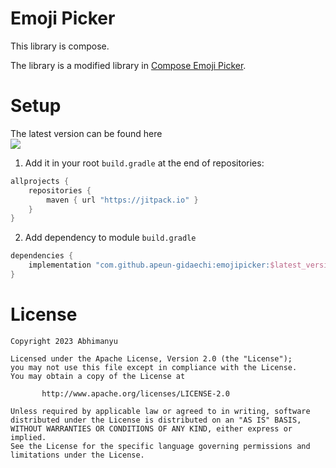 # Emoji Picker

This library is compose.

The library is a modified library in [Compose Emoji Picker](https://github.com/Abhimanyu14/compose-emoji-picker).

# Setup

The latest version can be found here </br>
[![](https://jitpack.io/v/apeun-gidaechi/emojipicker.svg)](https://jitpack.io/#apeun-gidaechi/emojipicker)

1. Add it in your root `build.gradle` at the end of repositories:

```kotlin
allprojects {
    repositories {
        maven { url "https://jitpack.io" }
    }
}
```

2. Add dependency to module `build.gradle`

```kotlin
dependencies {
    implementation "com.github.apeun-gidaechi:emojipicker:$latest_version"
}
```


# License

```
Copyright 2023 Abhimanyu

Licensed under the Apache License, Version 2.0 (the "License");
you may not use this file except in compliance with the License.
You may obtain a copy of the License at

       http://www.apache.org/licenses/LICENSE-2.0

Unless required by applicable law or agreed to in writing, software
distributed under the License is distributed on an "AS IS" BASIS,
WITHOUT WARRANTIES OR CONDITIONS OF ANY KIND, either express or implied.
See the License for the specific language governing permissions and
limitations under the License.
```
